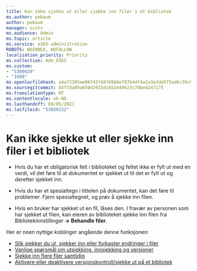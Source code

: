 ```yaml
---
title: Kan ikke sjekke ut eller sjekke inn filer i et bibliotek
ms.author: pebaum
author: pebaum
manager: scotv
ms.audience: Admin
ms.topic: article
ms.service: o365-administration
ROBOTS: NOINDEX, NOFOLLOW
localization_priority: Priority
ms.collection: Adm_O365
ms.custom:
- "5300029"
- "1688"
ms.openlocfilehash: a4af2385ae06f42fd4769b6ef87b44f4a1a3e2de5f5ad6c39c0c06d72a8cdc07
ms.sourcegitcommit: b5f7da89a650d2915dc652449623c78be6247175
ms.translationtype: MT
ms.contentlocale: nb-NO
ms.lasthandoff: 08/05/2021
ms.locfileid: "53920152"
---
```

# <a name="unable-to-check-out-or-check-in-files-in-a-library"></a>Kan ikke sjekke ut eller sjekke inn filer i et bibliotek

- Hvis du har et obligatorisk felt i biblioteket og feltet ikke er fylt ut med en verdi, vil det føre til at dokumentet er sjekket ut til det er fylt ut og deretter sjekket inn.

- Hvis du har et spesialtegn i tittelen på dokumentet, kan det føre til problemer. Fjern spesialtegnet, og prøv å sjekke inn filen.

- Hvis en bruker har sjekket ut en fil, låses den.  I fravær av personen som har sjekket ut filen, kan eieren av biblioteket sjekke inn filen fra Bibliotekinnstillinger **-> Behandle filer**.

Her er noen nyttige koblinger angående denne funksjonen:

- [Slik sjekker du ut, sjekker inn eller forkaster endringer i filer](https://support.office.com/article/check-out-check-in-or-discard-changes-to-files-in-a-library-7e2c12a9-a874-4393-9511-1378a700f6de)
- [Vanlige spørsmål om utsjekking, innsjekking og versjoner](https://support.office.com/article/Top-questions-about-check-out-check-in-and-versions-7E941339-E972-4C7A-A79A-80A1FCF84076)
- [Sjekke inn flere filer samtidig](https://support.office.com/article/check-out-check-in-or-discard-changes-to-files-in-a-library-7e2c12a9-a874-4393-9511-1378a700f6de)
- [Aktivere eller deaktivere versjonskontroll/sjekke ut på et bibliotek](https://support.office.com/article/enable-and-configure-versioning-for-a-list-or-library-1555d642-23ee-446a-990a-bcab618c7a37)

